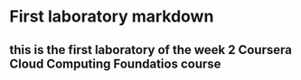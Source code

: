 # First laboratory markdown
## this is the first laboratory of the week 2 Coursera Cloud Computing Foundatios course
